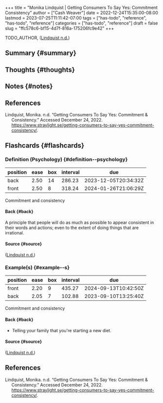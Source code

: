 +++
title = "Monika Lindquist | Getting Consumers To Say Yes: Commitment Consistency"
author = ["Cash Weaver"]
date = 2022-12-24T15:35:00-08:00
lastmod = 2023-07-25T11:11:42-07:00
tags = ["has-todo", "reference", "has-todo", "reference"]
categories = ["has-todo", "reference"]
draft = false
slug = "ffc578c6-bf15-4d7f-816a-175206fc9e42"
+++

TODO_AUTHOR, (<a href="#citeproc_bib_item_1">Lindquist n.d.</a>)


## Summary {#summary}


## Thoughts {#thoughts}


## Notes {#notes}

## References

<style>.csl-entry{text-indent: -1.5em; margin-left: 1.5em;}</style><div class="csl-bib-body">
  <div class="csl-entry"><a id="citeproc_bib_item_1"></a>Lindquist, Monika. n.d. “Getting Consumers To Say Yes: Commitment &#38; Consistency.” Accessed December 24, 2022. <a href="https://www.straylight.se/getting-consumers-to-say-yes-commitment-consistency/">https://www.straylight.se/getting-consumers-to-say-yes-commitment-consistency/</a>.</div>
</div>


## Flashcards {#flashcards}


### Definition (Psychology) {#definition--psychology}

| position | ease | box | interval | due                  |
|----------|------|-----|----------|----------------------|
| back     | 2.50 | 14  | 286.23   | 2023-12-05T20:34:32Z |
| front    | 2.50 | 8   | 318.24   | 2024-01-26T21:06:29Z |

Commitment and consistency


#### Back {#back}

A principle that people will do as much as possible to appear consistent in their words and actions; even to the extent of doing things that are irrational.


#### Source {#source}

(<a href="#citeproc_bib_item_1">Lindquist n.d.</a>)


### Example(s) {#example--s}

| position | ease | box | interval | due                  |
|----------|------|-----|----------|----------------------|
| front    | 2.20 | 9   | 435.27   | 2024-09-13T10:42:50Z |
| back     | 2.05 | 7   | 102.88   | 2023-09-10T13:25:40Z |

Commitment and consistency


#### Back {#back}

-   Telling your family that you're starting a new diet.


#### Source {#source}

(<a href="#citeproc_bib_item_1">Lindquist n.d.</a>)

## References

<style>.csl-entry{text-indent: -1.5em; margin-left: 1.5em;}</style><div class="csl-bib-body">
  <div class="csl-entry"><a id="citeproc_bib_item_1"></a>Lindquist, Monika. n.d. “Getting Consumers To Say Yes: Commitment &#38; Consistency.” Accessed December 24, 2022. <a href="https://www.straylight.se/getting-consumers-to-say-yes-commitment-consistency/">https://www.straylight.se/getting-consumers-to-say-yes-commitment-consistency/</a>.</div>
</div>
